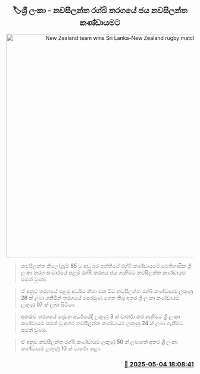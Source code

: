 <p align='center'><b><h2 align='center' title='New Zealand team wins Sri Lanka-New Zealand rugby match'>🏷ශ්‍රී ලංකා - නවසීලන්ත රග්බි තරගයේ ජය නවසීලන්ත කණ්ඩායමට</h2></b></p>
<p align='center'><img src='https://helakuru.sgp1.cdn.digitaloceanspaces.com/esana/images/lib/rugby-uy.jpg' width='600' alt='New Zealand team wins Sri Lanka-New Zealand rugby match'></p>

> නවසීලන්ත කිලෝග්‍රෑම් 85 ට අඩු බර පන්තියේ රග්බි කණ්ඩායමේ ඓතිහාසික ශ්‍රී ලංකා තරග සංචාරයේ පළමු රග්බි තරගය ජය ගැනීමට නවසීලන්ත කණ්ඩායම සමත් වුණා.

> ඒ අනුව තරගයේ පළමු අර්ධය නිමා වන විට නවසීලන්ත රග්බි කණ්ඩායම ලකුණු 26 ක් ලබා ගනිමින් තරගයේ පෙරමුණ ගෙන තිබූ අතර ශ්‍රි ලංකා කණ්ඩායම ලකුණු 07 ක් ලබා සිටියා.

> අනරුව තරගයේ දෙවන අර්ධයේදී ලකුණු 3 ක් වාර්තා කර ගැනීමට ශ්‍රී ලංකා කණ්ඩායම සමත් වූ අතර නවසීලන්ත කණ්ඩායම ලකුණු 24 ක් ලබා ගැනීමට සමත් වුණා.

> ඒ අනුව නවසීලන්ත රග්බි කණ්ඩායම ලකුණු 50 ක් ලබාගත් අතර ශ්‍රී ලංකා කණ්ඩායම ලකුණු 10 ක් වාර්තා කළා.



<h3 align='right'><a href='https://www.helakuru.lk/esana/p/109789/'>📅 2025-05-04 18:08:41</a></h3>
